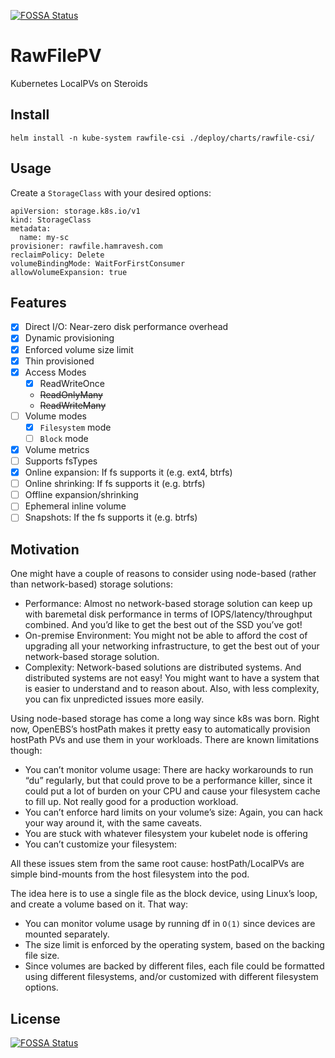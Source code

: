 [![FOSSA Status](https://app.fossa.com/api/projects/git%2Bgithub.com%2Fopenebs%2Frawfile-localpv.svg?type=shield)](https://app.fossa.com/projects/git%2Bgithub.com%2Fopenebs%2Frawfile-localpv?ref=badge_shield)

RawFilePV
===

Kubernetes LocalPVs on Steroids

Install
---
`helm install -n kube-system rawfile-csi ./deploy/charts/rawfile-csi/`

Usage
---

Create a `StorageClass` with your desired options:

```
apiVersion: storage.k8s.io/v1
kind: StorageClass
metadata:
  name: my-sc
provisioner: rawfile.hamravesh.com
reclaimPolicy: Delete
volumeBindingMode: WaitForFirstConsumer
allowVolumeExpansion: true
```

Features
---

- [x] Direct I/O: Near-zero disk performance overhead
- [x] Dynamic provisioning
- [x] Enforced volume size limit
- [x] Thin provisioned
- [x] Access Modes
    - [x] ReadWriteOnce
    - ~~ReadOnlyMany~~
    - ~~ReadWriteMany~~
- [ ] Volume modes
    - [x] `Filesystem` mode
    - [ ] `Block` mode
- [x] Volume metrics
- [ ] Supports fsTypes
- [x] Online expansion: If fs supports it (e.g. ext4, btrfs)
- [ ] Online shrinking: If fs supports it (e.g. btrfs)
- [ ] Offline expansion/shrinking
- [ ] Ephemeral inline volume
- [ ] Snapshots: If the fs supports it (e.g. btrfs)

Motivation
---
One might have a couple of reasons to consider using node-based (rather than network-based) storage solutions:
- Performance: Almost no network-based storage solution can keep up with baremetal disk performance in terms of IOPS/latency/throughput combined. And you’d like to get the best out of the SSD you’ve got!
- On-premise Environment: You might not be able to afford the cost of upgrading all your networking infrastructure, to get the best out of your network-based storage solution.
- Complexity: Network-based solutions are distributed systems. And distributed systems are not easy! You might want to have a system that is easier to understand and to reason about. Also, with less complexity, you can fix unpredicted issues more easily.

Using node-based storage has come a long way since k8s was born. Right now, OpenEBS’s hostPath makes it pretty easy to automatically provision hostPath PVs and use them in your workloads. There are known limitations though:
- You can’t monitor volume usage: There are hacky workarounds to run “du” regularly, but that could prove to be a performance killer, since it could put a lot of burden on your CPU and cause your filesystem cache to fill up. Not really good for a production workload.
-  You can’t enforce hard limits on your volume’s size: Again, you can hack your way around it, with the same caveats.
- You are stuck with whatever filesystem your kubelet node is offering
- You can’t customize your filesystem:

All these issues stem from the same root cause: hostPath/LocalPVs are simple bind-mounts from the host filesystem into the pod.

The idea here is to use a single file as the block device, using Linux’s loop, and create a volume based on it. That way:
- You can monitor volume usage by running df in `O(1)` since devices are mounted separately.
- The size limit is enforced by the operating system, based on the backing file size.
- Since volumes are backed by different files, each file could be formatted using different filesystems, and/or customized with different filesystem options.


## License
[![FOSSA Status](https://app.fossa.com/api/projects/git%2Bgithub.com%2Fopenebs%2Frawfile-localpv.svg?type=large)](https://app.fossa.com/projects/git%2Bgithub.com%2Fopenebs%2Frawfile-localpv?ref=badge_large)
